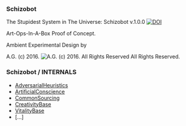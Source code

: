 ### Schizobot

The Stupidest System in The Universe: Schizobot v.1.0.0
[![DOI](https://zenodo.org/badge/68600054.svg)](https://zenodo.org/badge/latestdoi/68600054)

Art-Ops-In-A-Box Proof of Concept.


Ambient Experimental Design by


A.G. (c) 2016. ![A.G. (c) 2016. All Rights Reserved](https://historiotheque.files.wordpress.com/2016/11/ag_signature_official_2015_50px_cropped.jpg) All Rights Reserved.

### Schizobot / INTERNALS
* [AdversarialHeuristics](https://github.com/antiface/Schizobot/tree/master/INTERNALS/AdversarialHeuristics)
* [ArtificialConscience](https://github.com/antiface/Schizobot/tree/master/INTERNALS/ArtificialConscience)
* [CommonSourcing](https://github.com/antiface/Schizobot/tree/master/INTERNALS/CommonSourcing)
* [CreativityBase](https://github.com/antiface/Schizobot/tree/master/INTERNALS/CreativityBase)
* [VitalityBase](https://github.com/antiface/Schizobot/tree/master/INTERNALS/VitalityBase)
* [...]
